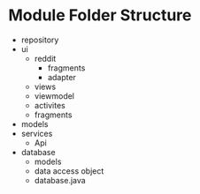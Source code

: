 # Module Folder Structure
- repository
- ui
    - reddit
        - fragments
        - adapter
    - views
    - viewmodel
    - activites
    - fragments
- models
- services
    - Api
- database
    - models
    - data access object
    - database.java